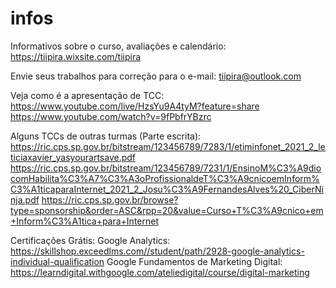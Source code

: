 # infos
Informativos sobre o curso, avaliações e calendário: https://tiipira.wixsite.com/tiipira

Envie seus trabalhos para correção para o e-mail: tiipira@outlook.com


Veja como é a apresentação de TCC:
https://www.youtube.com/live/HzsYu9A4tyM?feature=share
https://www.youtube.com/watch?v=9fPbfrYBzrc

Alguns TCCs de outras turmas (Parte escrita):
https://ric.cps.sp.gov.br/bitstream/123456789/7283/1/etiminfonet_2021_2_leticiaxavier_yasyourartsave.pdf
https://ric.cps.sp.gov.br/bitstream/123456789/7231/1/EnsinoM%C3%A9diocomHabilita%C3%A7%C3%A3oProfissionaldeT%C3%A9cnicoemInform%C3%A1ticaparaInternet_2021_2_Josu%C3%A9FernandesAlves%20_CiberNinja.pdf
https://ric.cps.sp.gov.br/browse?type=sponsorship&order=ASC&rpp=20&value=Curso+T%C3%A9cnico+em+Inform%C3%A1tica+para+Internet


Certificações Grátis:
Google Analytics: https://skillshop.exceedlms.com//student/path/2928-google-analytics-individual-qualification
Google Fundamentos de Marketing Digital: https://learndigital.withgoogle.com/ateliedigital/course/digital-marketing

